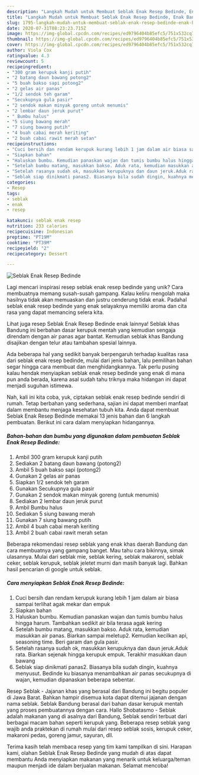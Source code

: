 ```yaml
---
description: "Langkah Mudah untuk Membuat Seblak Enak Resep Bedinde, Enak Banget"
title: "Langkah Mudah untuk Membuat Seblak Enak Resep Bedinde, Enak Banget"
slug: 1795-langkah-mudah-untuk-membuat-seblak-enak-resep-bedinde-enak-banget
date: 2020-07-31T08:23:23.715Z
image: https://img-global.cpcdn.com/recipes/ed9796404b85efc5/751x532cq70/seblak-enak-resep-bedinde-foto-resep-utama.jpg
thumbnail: https://img-global.cpcdn.com/recipes/ed9796404b85efc5/751x532cq70/seblak-enak-resep-bedinde-foto-resep-utama.jpg
cover: https://img-global.cpcdn.com/recipes/ed9796404b85efc5/751x532cq70/seblak-enak-resep-bedinde-foto-resep-utama.jpg
author: Viola Cox
ratingvalue: 4.3
reviewcount: 5
recipeingredient:
- "300 gram kerupuk kanji putih"
- "2 batang daun bawang potong2"
- "5 buah bakso sapi potong2"
- "2 gelas air panas"
- "1/2 sendok teh garam"
- "Secukupnya gula pasir"
- "2 sendok makan minyak goreng untuk menumis"
- "2 lembar daun jeruk purut"
- " Bumbu halus"
- "5 siung bawang merah"
- "7 siung bawang putih"
- "4 buah cabai merah keriting"
- "2 buah cabai rawit merah setan"
recipeinstructions:
- "Cuci bersih dan rendam kerupuk kurang lebih 1 jam dalam air biasa sampai terlihat agak mekar dan empuk"
- "Siapkan bahan"
- "Haluskan bumbu. Kemudian panaskan wajan dan tumis bumbu halus hingga harum. Tambahkan sedikit air bila terasa agak kering"
- "Setelah bumbu matang, masukkan bakso. Aduk rata, kemudian masukkan air panas. Biarkan sampai meletup2. Kemudian kecilkan api, seasoning time. Beri garam dan gula pasir."
- "Setelah rasanya sudah ok, masukkan kerupuknya dan daun jeruk.Aduk rata. Biarkan sejenak hingga kerupuk empuk. Terakhir masukkan daun bawang"
- "Seblak siap dinikmati panas2. Biasanya bila sudah dingin, kuahnya menyusut. Bedinde ku biasanya menambahkan air panas secukupnya di wajan, kemudian dipanaskan beberapa sebentar."
categories:
- Resep
tags:
- seblak
- enak
- resep

katakunci: seblak enak resep 
nutrition: 233 calories
recipecuisine: Indonesian
preptime: "PT19M"
cooktime: "PT39M"
recipeyield: "2"
recipecategory: Dessert

---
```



![Seblak Enak Resep Bedinde](https://img-global.cpcdn.com/recipes/ed9796404b85efc5/751x532cq70/seblak-enak-resep-bedinde-foto-resep-utama.jpg)

Lagi mencari inspirasi resep seblak enak resep bedinde yang unik? Cara membuatnya memang susah-susah gampang. Kalau keliru mengolah maka hasilnya tidak akan memuaskan dan justru cenderung tidak enak. Padahal seblak enak resep bedinde yang enak selayaknya memiliki aroma dan cita rasa yang dapat memancing selera kita.

Lihat juga resep Seblak Enak Resep Bedinde enak lainnya! Seblak khas Bandung ini berbahan dasar kerupuk mentah yang kemudian sengaja direndam dengan air panas agar bantat. Kemudian seblak khas Bandung disajikan dengan telur atau tambahan spesial lainnya.

Ada beberapa hal yang sedikit banyak berpengaruh terhadap kualitas rasa dari seblak enak resep bedinde, mulai dari jenis bahan, lalu pemilihan bahan segar hingga cara membuat dan menghidangkannya. Tak perlu pusing kalau hendak menyiapkan seblak enak resep bedinde yang enak di mana pun anda berada, karena asal sudah tahu triknya maka hidangan ini dapat menjadi suguhan istimewa.


Nah, kali ini kita coba, yuk, ciptakan seblak enak resep bedinde sendiri di rumah. Tetap berbahan yang sederhana, sajian ini dapat memberi manfaat dalam membantu menjaga kesehatan tubuh kita. Anda dapat membuat Seblak Enak Resep Bedinde memakai 13 jenis bahan dan 6 langkah pembuatan. Berikut ini cara dalam menyiapkan hidangannya.

<!--inarticleads1-->

##### Bahan-bahan dan bumbu yang digunakan dalam pembuatan Seblak Enak Resep Bedinde:

1. Ambil 300 gram kerupuk kanji putih
1. Sediakan 2 batang daun bawang (potong2)
1. Ambil 5 buah bakso sapi (potong2)
1. Gunakan 2 gelas air panas
1. Siapkan 1/2 sendok teh garam
1. Gunakan Secukupnya gula pasir
1. Gunakan 2 sendok makan minyak goreng (untuk menumis)
1. Sediakan 2 lembar daun jeruk purut
1. Ambil  Bumbu halus
1. Sediakan 5 siung bawang merah
1. Gunakan 7 siung bawang putih
1. Ambil 4 buah cabai merah keriting
1. Ambil 2 buah cabai rawit merah setan


Beberapa rekomendasi resep seblak yang enak khas daerah Bandung dan cara membuatnya yang gampang banget. Mau tahu cara bikinnya, simak ulasannya. Mulai dari seblak mie, seblak kering, seblak makaroni, seblak ceker, seblak kerupuk, seblak jeletet murni dan masih banyak lagi. Bahkan hasil pencarian di google untuk seblak. 

<!--inarticleads2-->

##### Cara menyiapkan Seblak Enak Resep Bedinde:

1. Cuci bersih dan rendam kerupuk kurang lebih 1 jam dalam air biasa sampai terlihat agak mekar dan empuk
1. Siapkan bahan
1. Haluskan bumbu. Kemudian panaskan wajan dan tumis bumbu halus hingga harum. Tambahkan sedikit air bila terasa agak kering
1. Setelah bumbu matang, masukkan bakso. Aduk rata, kemudian masukkan air panas. Biarkan sampai meletup2. Kemudian kecilkan api, seasoning time. Beri garam dan gula pasir.
1. Setelah rasanya sudah ok, masukkan kerupuknya dan daun jeruk.Aduk rata. Biarkan sejenak hingga kerupuk empuk. Terakhir masukkan daun bawang
1. Seblak siap dinikmati panas2. Biasanya bila sudah dingin, kuahnya menyusut. Bedinde ku biasanya menambahkan air panas secukupnya di wajan, kemudian dipanaskan beberapa sebentar.


Resep Seblak - Jajanan khas yang berasal dari Bandung ini begitu populer di Jawa Barat. Bahkan hampir disemua kota dapat ditemui jajanan dengan nama seblak. Seblak Bandung berasal dari bahan dasar kerupuk mentah yang proses pembuatannya dengan cara. Hallo Shobatasmo - Seblak adalah makanan yang di asalnya dari Bandung, Seblak sendiri terbuat dari berbagai macam bahan seperti kerupuk yang. Beberapa resep seblak yang wajib anda praktekan di rumah mulai dari resep seblak sosis, kerupuk ceker, makaroni pedas, goreng jamur, sayuran, dll. 

Terima kasih telah membaca resep yang tim kami tampilkan di sini. Harapan kami, olahan Seblak Enak Resep Bedinde yang mudah di atas dapat membantu Anda menyiapkan makanan yang menarik untuk keluarga/teman maupun menjadi ide dalam berjualan makanan. Selamat mencoba!
